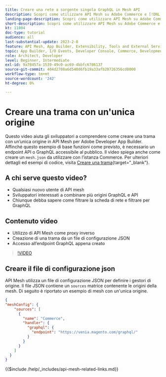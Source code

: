 ```yaml
---
title: Creare una rete a sorgente singola GraphQL in Mesh API
description: Scopri come utilizzare API Mesh su Adobe Commerce e [!DNL Adobe App Builder]. Scopri come creare una rete con una sola origine.
landing-page-description: Scopri come utilizzare API Mesh su Adobe Commerce e [!DNL Adobe App Builder]. Scopri come creare una rete con una sola origine.
short-description: Scopri come utilizzare API Mesh su Adobe Commerce e [!DNL Adobe App Builder]. Scopri come creare una rete con una sola origine.
kt: 11804
doc-type: tutorial
audience: all
last-substantial-update: 2023-2-8
feature: API Mesh, App Builder, Extensibility, Tools and External Services, Backend Development
topic: App Builder, I/O Events, Developer Console, Commerce, Development, Integrations
role: Architect, Developer
level: Beginner, Intermediate
exl-id: 9a78457a-1539-49c0-ac69-4bbfc6786137
source-git-commit: 404d2708a6d540d6fb19a33afb20726356cd8000
workflow-type: tm+mt
source-wordcount: '242'
ht-degree: 0%

---
```


# Creare una trama con un&#39;unica origine

Questo video aiuta gli sviluppatori a comprendere come creare una trama con un’unica origine in API Mesh per Adobe Developer App Builder. Affinché questo esempio di base funzioni come previsto, è necessario un endpoint API o GraphQL accessibile al pubblico. Il video spiega anche come creare un `mesh.json` da utilizzare con l’istanza Commerce. Per ulteriori dettagli ed esempi di codice, visita [Creare una trama](https://developer.adobe.com/graphql-mesh-gateway/gateway/create-mesh/#create-a-mesh-1){target="_blank"}.

## A chi serve questo video?

* Qualsiasi nuovo utente di API mesh
* Sviluppatori interessati a combinare più origini GraphQL e API
* Chiunque debba sapere come filtrare la scheda di rete e filtrare per GraphQL

## Contenuto video

* Utilizzo di API Mesh come proxy inverso
* Creazione di una trama da un file di configurazione JSON
* Accesso all’endpoint GraphQL appena creato

>[!VIDEO](https://video.tv.adobe.com/v/3414124?quality=12&learn=on)

## Creare il file di configurazione json

API Mesh utilizza un file di configurazione JSON per definire i gestori di origine. Il file JSON contiene un `sources` matrice contenente le origini della mesh. Di seguito è riportato un esempio di mesh con un&#39;unica origine.

```json
{
"meshConfig": {
    "sources": [
      {
        "name": "Commerce",
        "handler": {
          "graphql": {
            "endpoint": "https://venia.magento.com/graphql/"
          }
        }
      }
    ]
  }
}
```

{{$include /help/_includes/api-mesh-related-links.md}}
